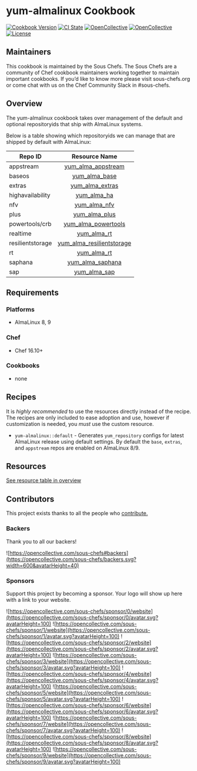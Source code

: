 # yum-almalinux Cookbook

[![Cookbook Version](https://img.shields.io/cookbook/v/yum-almalinux.svg)](https://supermarket.chef.io/cookbooks/yum-almalinux)
[![CI State](https://github.com/sous-chefs/yum-almalinux/workflows/ci/badge.svg)](https://github.com/sous-chefs/yum-almalinux/actions?query=workflow%3Aci)
[![OpenCollective](https://opencollective.com/sous-chefs/backers/badge.svg)](#backers)
[![OpenCollective](https://opencollective.com/sous-chefs/sponsors/badge.svg)](#sponsors)
[![License](https://img.shields.io/badge/License-Apache%202.0-green.svg)](https://opensource.org/licenses/Apache-2.0)

## Maintainers

This cookbook is maintained by the Sous Chefs. The Sous Chefs are a community of Chef cookbook maintainers working together to maintain important cookbooks. If you’d like to know more please visit sous-chefs.org or come chat with us on the Chef Community Slack in #sous-chefs.

## Overview

The yum-almalinux cookbook takes over management of the default and optional repositoryids that ship with AlmaLinux systems.

Below is a table showing which repositoryids we can manage that are shipped by default with AlmaLinux:

| Repo ID         | Resource Name                                                           |
| --------------- | :---------------------------------------------------------------------: |
| appstream       |[yum\_alma\_appstream](documentation/yum_alma_appstream.md)              |
| baseos          |[yum\_alma\_base](documentation/yum_alma_baseos.md)                      |
| extras          |[yum\_alma\_extras](documentation/yum_alma_extras.md)                    |
| highavailability|[yum\_alma\_ha](documentation/yum_alma_ha.md)                            |
| nfv             |[yum\_alma\_nfv](documentation/yum_alma_nfv.md)                          |
| plus            |[yum\_alma\_plus](documentation/yum_alma_plus.md)                        |
| powertools/crb  |[yum\_alma\_powertools](documentation/yum_alma_powertools.md)            |
| realtime        |[yum\_alma\_rt](documentation/yum_alma_rt.md)                            |
| resilientstorage|[yum\_alma\_resilientstorage](documentation/yum_alma_resilientstorage.md)|
| rt              |[yum\_alma\_rt](documentation/yum_alma_rt.md)                            |
| saphana         |[yum\_alma\_saphana](documentation/yum_alma_saphana.md)                  |
| sap             |[yum\_alma\_sap](documentation/yum_alma_sap.md)                          |

## Requirements

### Platforms

- AlmaLinux 8, 9

### Chef

- Chef 16.10+

### Cookbooks

- none

## Recipes

It is _highly recommended_ to use the resources directly instead of the recipe. The recipes are only included to ease
adoption and use, however if customization is needed, you _must_ use the custom resource.

- `yum-almalinux::default` - Generates `yum_repository` configs for latest AlmaLinux release using default settings. By
  default the `base`, `extras`, and `appstream` repos are enabled on AlmaLinux 8/9.

## Resources

[See resource table in overview](#overview)

## Contributors

This project exists thanks to all the people who [contribute.](https://opencollective.com/sous-chefs/contributors.svg?width=890&button=false)

### Backers

Thank you to all our backers!

![https://opencollective.com/sous-chefs#backers](https://opencollective.com/sous-chefs/backers.svg?width=600&avatarHeight=40)

### Sponsors

Support this project by becoming a sponsor. Your logo will show up here with a link to your website.

![https://opencollective.com/sous-chefs/sponsor/0/website](https://opencollective.com/sous-chefs/sponsor/0/avatar.svg?avatarHeight=100)
![https://opencollective.com/sous-chefs/sponsor/1/website](https://opencollective.com/sous-chefs/sponsor/1/avatar.svg?avatarHeight=100)
![https://opencollective.com/sous-chefs/sponsor/2/website](https://opencollective.com/sous-chefs/sponsor/2/avatar.svg?avatarHeight=100)
![https://opencollective.com/sous-chefs/sponsor/3/website](https://opencollective.com/sous-chefs/sponsor/3/avatar.svg?avatarHeight=100)
![https://opencollective.com/sous-chefs/sponsor/4/website](https://opencollective.com/sous-chefs/sponsor/4/avatar.svg?avatarHeight=100)
![https://opencollective.com/sous-chefs/sponsor/5/website](https://opencollective.com/sous-chefs/sponsor/5/avatar.svg?avatarHeight=100)
![https://opencollective.com/sous-chefs/sponsor/6/website](https://opencollective.com/sous-chefs/sponsor/6/avatar.svg?avatarHeight=100)
![https://opencollective.com/sous-chefs/sponsor/7/website](https://opencollective.com/sous-chefs/sponsor/7/avatar.svg?avatarHeight=100)
![https://opencollective.com/sous-chefs/sponsor/8/website](https://opencollective.com/sous-chefs/sponsor/8/avatar.svg?avatarHeight=100)
![https://opencollective.com/sous-chefs/sponsor/9/website](https://opencollective.com/sous-chefs/sponsor/9/avatar.svg?avatarHeight=100)
